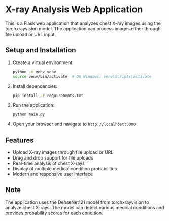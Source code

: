 # X-ray Analysis Web Application

This is a Flask web application that analyzes chest X-ray images using the torchxrayvision model. The application can process images either through file upload or URL input.

## Setup and Installation

1. Create a virtual environment:
   ```bash
   python -m venv venv
   source venv/bin/activate  # On Windows: venv\Scripts\activate
   ```

2. Install dependencies:
   ```bash
   pip install -r requirements.txt
   ```

3. Run the application:
   ```bash
   python main.py
   ```

4. Open your browser and navigate to `http://localhost:5000`

## Features

- Upload X-ray images through file upload or URL
- Drag and drop support for file uploads
- Real-time analysis of chest X-rays
- Display of multiple medical condition probabilities
- Modern and responsive user interface

## Note

The application uses the DenseNet121 model from torchxrayvision to analyze chest X-rays. The model can detect various medical conditions and provides probability scores for each condition.
